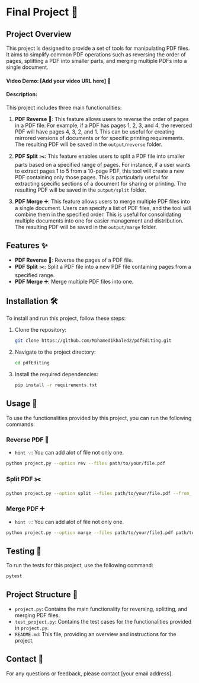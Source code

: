 # Final Project 📄

## Project Overview
This project is designed to provide a set of tools for manipulating PDF files. It aims to simplify common PDF operations such as reversing the order of pages, splitting a PDF into smaller parts, and merging multiple PDFs into a single document.

#### Video Demo: [Add your video URL here] 🎥
#### Description:
This project includes three main functionalities:

1. **PDF Reverse** 🔄: This feature allows users to reverse the order of pages in a PDF file. For example, if a PDF has pages 1, 2, 3, and 4, the reversed PDF will have pages 4, 3, 2, and 1. This can be useful for creating mirrored versions of documents or for specific printing requirements. The resulting PDF will be saved in the `output/reverse` folder.

2. **PDF Split** ✂️: This feature enables users to split a PDF file into smaller parts based on a specified range of pages. For instance, if a user wants to extract pages 1 to 5 from a 10-page PDF, this tool will create a new PDF containing only those pages. This is particularly useful for extracting specific sections of a document for sharing or printing. The resulting PDF will be saved in the `output/split` folder.

3. **PDF Merge** ➕: This feature allows users to merge multiple PDF files into a single document. Users can specify a list of PDF files, and the tool will combine them in the specified order. This is useful for consolidating multiple documents into one for easier management and distribution. The resulting PDF will be saved in the `output/marge` folder.

## Features ✨
- **PDF Reverse** 🔄: Reverse the pages of a PDF file.
- **PDF Split** ✂️: Split a PDF file into a new PDF file containing pages from a specified range.
- **PDF Merge** ➕: Merge multiple PDF files into one.

## Installation 🛠️
To install and run this project, follow these steps:

1. Clone the repository:
    ```sh
    git clone https://github.com/Mohamed1khaled2/pdfEditing.git
    ```
3. Navigate to the project directory:
    ```sh
    cd pdfEditing
    ```
4. Install the required dependencies:
    ```sh
    pip install -r requirements.txt
    ```

## Usage 🚀
To use the functionalities provided by this project, you can run the following commands:

### Reverse PDF 🔄
- `hint 💡`: You can add alot of file not only one.
```sh
python project.py --option rev --files path/to/your/file.pdf
```

### Split PDF ✂️
```sh
python project.py --option split --files path/to/your/file.pdf --from_ num1 --to num2
```

### Merge PDF ➕
- `hint 💡`: You can add alot of file not only one.
```sh
python project.py --option marge --files path/to/your/file1.pdf path/to/your/file2.pdf
```

## Testing 🧪
To run the tests for this project, use the following command:
```sh
pytest
```

## Project Structure 📁
- `project.py`: Contains the main functionality for reversing, splitting, and merging PDF files.
- `test_project.py`: Contains the test cases for the functionalities provided in `project.py`.
- `README.md`: This file, providing an overview and instructions for the project.

## Contact 📧
For any questions or feedback, please contact [your email address].
